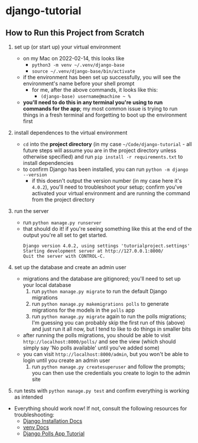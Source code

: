 # django-tutorial

## How to Run this Project from Scratch
1) set up (or start up) your virtual environment
    - on my Mac on 2022-02-14, this looks like 
        - `python3 -m venv ~/.venv/django-base`
        - `source ~/.venv/django-base/bin/activate`
    - if the environment has been set up successfully, you will see the environment's name before your shell prompt
        - for me, after the above commands, it looks like this:
            - `(django-base) username@machine ~ %`
    - **you'll need to do this in any terminal you're using to run commands for the app**; my most common issue is trying to run things in a fresh terminal and forgetting to boot up the environment first
1) install dependences to the virtual environment
    - `cd` into the **project directory** (in my case `~/Code/django-tutorial` - all future steps will assume you are in the project directory unless otherwise specified) and run `pip install -r requirements.txt` to install dependencies
    - to confirm Django has been installed, you can run `python -m django --version`
        - if this doesn't output the version number (in my case here it's `4.0.2`), you'll need to troubleshoot your setup; confirm you've activated your virtual environment and are running the command from the project directory
1) run the server
    - run `python manage.py runserver`
    - that should do it! if you're seeing something like this at the end of the output you're all set to get started.
        ```
        Django version 4.0.2, using settings 'tutorialproject.settings'
        Starting development server at http://127.0.0.1:8000/
        Quit the server with CONTROL-C.
        ```
1) set up the database and create an admin user
    - migrations and the database are gitignored; you'll need to set up your local database
        1) run `python manage.py migrate` to run the default Django migrations
        1) run `python manage.py makemigrations polls` to generate migrations for the models in the `polls` app
        1) run `python manage.py migrate` again to run the polls migrations; I'm guessing you can probably skip the first run of this (above) and just run it all now, but I tend to like to do things in smaller bits
    - after running the polls migrations, you should be able to visit `http://localhost:8000/polls/` and see the view (which should simply say 'No polls available' until you've added some)
    - you can visit `http://localhost:8000/admin`, but you won't be able to login until you create an admin user
        1) run `python manage.py createsuperuser` and follow the prompts; you can then use the credentials you create to login to the admin site

1) run tests with `python manage.py test` and confirm everything is working as intended

- Everything should work now! If not, consult the following resources for troubleshooting:
    - [Django Installation Docs](https://docs.djangoproject.com/en/4.0/intro/install/)
    - [venv Docs](https://docs.python.org/3/tutorial/venv.html)
    - [Django Polls App Tutorial](https://docs.djangoproject.com/en/4.0/intro/tutorial01/)